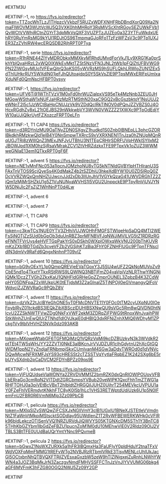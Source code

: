 #EXTM3U

#EXTINF:-1, ro
https://fvs.io/redirector?token=TTZocWhTLzJ1THpzcVVkbzF5RUZxWDFXNHFRbDBndXorQ09Xa2NmaFlWOVM3WUtVcWJ5Q3VXK0hhMHRoY3RsMlVScXhtRGoySEZUWkFVb1QvWCtVVWhjRCtnZGYrT3dpMkVsQXF3VUZPTzJUZEo0a3Z3YTFuWkdxUEhRY0RuYmRsMG9kYUl1RDJtOS96TmpmaGJoRFo1TzFzWFZsV3c9PTp1UXJER3ZzZVhlRW4wcERQSDB2RjhRPT0PTya





#EXTINF:-1, serie
https://fvs.io/redirector?token=R1hRNE44ZlYyMDRObkxMMXkyM1RhdUMvdForVkJ1Ly9XRG1Ka0prSkhYblQyaHRzL2xWQ0lXWkEvMktTZSt5NzVFN3JNL2tWb1pFQlZtUFBVWG9PN2ZIWGsyMUo1VFEwQitrQ3pKS05yWVRzMS9hSUFLQkhLRWloZUN1ZEx5dThIUHkrRUY5WXdlN01jeFJhQUtoajdpS0Y5SkVsZlE9PTpsMWxERlFpUmlxaXduNFd0QmNscHFBPT0vsyv


#EXTINF:-1, 
https://fvs.io/redirector?token=UFV6Ti91WThTVzV1M0xFd0hrWUZialpxVS95eTk4MzNnb3ZEU0JHMGowWSthaW1xNUFJaHRzMzRTMSthN20xaC9GQ2xBcGszbktoY1NsUUJ2eWNnT2l5c1JzWCtBaHpCNUJzVk9VZDdQclRkTlNOV0dPQnJZZVBZS0J4OHcxRGdhZy8xL21tOEJBS29nWkkwbVY3WVN0VWZZZ21XWXc9PTpOdEdjYW10aUJiQlkrUytFZXozczFRPT0eLFn

#EXTINF:-1, T1 CAP4
https://fvs.io/redirector?token=d3RDYnIzMU9OaTNyZDN0SXgvZ1hudkd1S0Znb0lBNEpLL3phcGZORlBkdkhRMzkwQld1elB4Y0NnSmpwTXRrcS9xVXRXNEN1TnJza0hZNUpMQnRqUGJTRi8zWlllQnZ3MExJNFJvUTBhU3N1TEpCRHlrSDRFUVpHWklSYllxM2JBOWJpd1lXM0hzSjRsaVMrakZCV1ZtVHRZdzkxTFE9PTpxVk1oZUZ3WWMweGNIaE13em1QTkxRPT0gF6F


#EXTINF:-1, advent 5
https://fvs.io/redirector?token=NE1vMnFNc053a1locnJOMzhoNU8vTG5kNTNIdGVBYlpHTHIranU3SFAxTnVTOS9ScjQyeSs4K0dMakZ4b2tSZDhiU3hkeXdBYW10U0ZDSlRoQ0ZDcVVRZWQxQmNHZUJwcnJJd2xDb3lIUnJhV1VGYkQzaG41UWVDRGhTZ2ZiQm1zMjMrSHZkU1g5Z1VuNUNyaWVHS1I5VGU2UnppckE9PTpyRnVjUVJYNW5DNjJIc2FsZjZ1WHNnPT0d4Lw

#EXTINF:-1, advent 6



#EXTINF:-1, advent 7



#EXTINF:-1, T1 CAP8



#EXTINF:-1, T1 CAP9
https://fvs.io/redirector?token=c3kwTCs1NUE0YTV3ZHhiVUJWOHhFMGFSTWlqeHpSaDQ4MTI2WEFsSjNOTjZzSUd0bGpOb3duUnRBZ3prMFNBVFJqNWJiMVlLVG5tZ1RDRzRGeFNNTFVrUys4eHVFTGpPakYrS0xDSkh0WXpIOWxqWkVNU200bThKUVRmKzZXb1BDTGdZb3cveVFZb2VGSjhKTzBia3FhY0FZNHFlUGc9PTpnTFNscldIN3dmVy9RaFd6QngxNnhnPT09vIZ


#EXTINF:-1, advent 10
https://fvs.io/redirector?token=bG9vOExYL1p0QmpQREVjeEVaTGoxY3J5SU4wUFZ2QkNoMUVoZy9CbE5nd1o4TkxtYTkxRStRWS9LQWlNQ3NBTjFmZ04vaVpiVzNLRThwYlNGNjlQMk1DczZTVGh2ZkxKaU1QNHFldGRHeGpZZmprOUNEL3ZpbzB4K3ZCdWpHY05DNFpaZ2xWUkpUK0tETjdsM3Z2aGlnalZ5TjNPOjl0eGVmangyQlFoVWdvcjZJZWVRaGc9PQbZ8V


#EXTINF:-1, advent 11
https://fvs.io/redirector?token=dzVkZ2tJclBYeGhONE5vT0FMcDNVTE11Y0FOc0tTM2cyUXpNU0lOeFpyblRyZ01tckdBS3lEQkZibXBSczlDUHlBSXNwQU9sVGc5Rm8wQlVDN0htNlcvU2ZZSkNWTFVwZDg0NkFxVWF2ekM3ZDRqZjFPWG9tRnoxWnJvajhPWStkWnhZUnEwQlUrZTNhd1dlOVJkajE0dHBIQ3dxRFNiZnhXMlQ6WDhyM1ZPckg1Vy9lblVHVHZSNVk0dz093AKB


#EXTINF:-1, advent 12
https://fvs.io/redirector?token=MXoweWtabGF6TGFMQjMzQ1VQRzVqMi9kcDZBUzkyN3k3WVdkR2ptTEt4TW5sWHJYY2ZZVTI0NkE3alBKcnJrVVJDZUR1clhGdytnU2hXcGtGQWlDM1ppN2YyZndjaFRNbmpjSkxCUmlvanM4SGw3aDdvTWROd0d1dVNVcDQwMjcwNFRXMFJsYS93cHRESSt2cTZSSTVqYytIaFRqbEZ1K242SXg6bE5rbUYySXdnb2pCaDVCM2FDYnBPZz09qs9E

#EXTINF:-1, advent 13
https://fvs.io/redirector?token=VjFUQUdseVlaWDNYa2ZRVDVMM1Z2bmRZK0dxQnRIOWlPOUovVFBLbERraGo3cmRqN2VITDdtZGRCbmpsYVBub20veWlPK1QxcFhhTmZTWG1aRHFTOHJ0a3piVEtBcVBxT2hIbldtZHRGQjlJUHZ0UjhrT254MEVkcUVPUU1aY0FZeFhIVERmdytKNkhFTC8yK0l5b1hLc1VHS3RETWptdUdiUzk6U1p5N0lFemFnU2FBR0R6VmN6Mlp3Zz09PbCB


#EXTINF:-1, pelicula
https://fvs.io/redirector?token=MXlqSlZvSWQwZjFCSXJxNGlIVmY3clB1UGxIU1BNeXJSTEtIeVVmdnNtZ1FaWnVtMkpiMStscktSODdlay95UWdIenZ1T2RvWFBEWERKWHk0cVFlRk96bldLekczOTlSenVVQ1NRZURVdjJiQWVYS05KTGNXcDM5STh1Y3BnTC85THhKbGZYbm1IbGdZeFBZU1pucnZoM1M0dU10MEhwVlE0V2RIdz09OlJ2VTBLS3BtTFE0UUdBaUQrYmtYNnc9PQvmeB


#EXTINF:-1, pelicula 2
https://fvs.io/redirector?token=bGwxZ1NsWXZURXk5a1hFR3lBQmxHa3FaUFIyY0pldHduY2tnaTFxVWdVOXFqMmFMMG1tREFvWTg2NVBJRzRTbmlVRkE3TisyMENLcUhIUkJacGl5OCtxbnNhQTBVQXFTRjlZVEsxaGxzbW5zeW9hTlZINjgxejZuRnhLNWhYWWN4a3JOZ3BqMkJrN3ZaczgvNmdFMHVSSFFCTnJzVnJIYVVUMG06bkg4aGF6MVFmK3hFZG80OGQ2NWJ5Zz09Y2GP


#EXTINF




